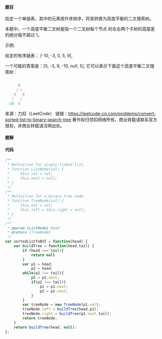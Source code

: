 #### 题目
给定一个单链表，其中的元素按升序排序，将其转换为高度平衡的二叉搜索树。

本题中，一个高度平衡二叉树是指一个二叉树每个节点 的左右两个子树的高度差的绝对值不超过 1。

示例:

给定的有序链表： [-10, -3, 0, 5, 9],

一个可能的答案是：[0, -3, 9, -10, null, 5], 它可以表示下面这个高度平衡二叉搜索树：
```javascript

      0
     / \
   -3   9
   /   /
 -10  5 

```
来源：力扣（LeetCode）
链接：https://leetcode-cn.com/problems/convert-sorted-list-to-binary-search-tree
著作权归领扣网络所有。商业转载请联系官方授权，非商业转载请注明出处。
#### 题解
#### 代码
```javascript
/**
 * Definition for singly-linked list.
 * function ListNode(val) {
 *     this.val = val;
 *     this.next = null;
 * }
 */
/**
 * Definition for a binary tree node.
 * function TreeNode(val) {
 *     this.val = val;
 *     this.left = this.right = null;
 * }
 */
/**
 * @param {ListNode} head
 * @return {TreeNode}
 */
var sortedListToBST = function(head) {
    var buildTree = function(head,tail) {
        if (head === tail){
            return null
        }
        var p1 = head,
            p2 = head;
        while(p2 !== tail){
            p2 = p2.next;
            if(p2 !== tail){
                p1 = p1.next;
                p2 = p2.next;
            }
        }
        var treeNode = new TreeNode(p1.val);
        treeNode.left = buildTree(head,p1);
        treeNode.right = buildTree(p1.next,tail);
        return treeNode;
    }
    return buildTree(head, null);
};
```
